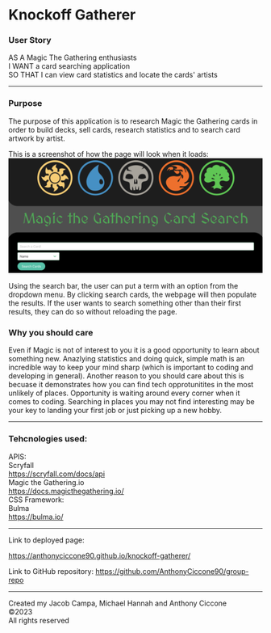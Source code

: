 # Knockoff Gatherer

### User Story
AS A Magic The Gathering enthusiasts 
<br>
I WANT a card searching application 
<br>
SO THAT I can view card statistics and locate the cards' artists
<hr>

### Purpose
The purpose of this application is to research Magic the Gathering cards in order to build decks, sell cards, research statistics and to search card artwork by artist. 

This is a screenshot of  how the page will look when it loads:![Alt text](<Screenshot 2023-08-15 at 19.03.50.png>)

Using the search bar, the user can put a term with an option from the dropdown menu. By clicking search cards, the webpage will then populate the results. If the user wants to search something other than their first results, they can do so without reloading the page.


### Why you should care
Even if Magic is not of interest to you it is a good opportunity to learn about something new. Anazlying statistics and doing quick, simple math is an incredible way to keep your mind sharp (which is important to coding and developing in general). Another reason to you should care about this is becuase it demonstrates how you can find tech opprotunitites in the most unlikely of places. Opportunity is waiting around every corner when it comes to coding. Searching in places you may not find interesting may be your key to landing your first job or just picking up a new hobby. 
<hr>

### Tehcnologies used: 

APIS: 
<br>Scryfall 
<br>
https://scryfall.com/docs/api
<br>
Magic the Gathering.io
<br>
https://docs.magicthegathering.io/
<br>
CSS Framework: 
<br>
Bulma
<br>
https://bulma.io/
<br>
<hr>
Link to deployed page:

https://anthonyciccone90.github.io/knockoff-gatherer/

Link to GitHub repository:
https://github.com/AnthonyCiccone90/group-repo

<hr>
Created my Jacob Campa, Michael Hannah and Anthony Ciccone 
<br>
©2023
<br>
All rights reserved